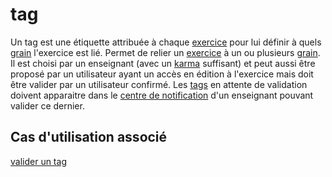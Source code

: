 # tag

Un tag est une étiquette attribuée à chaque [exercice](exercice.md) pour lui définir à quels [grain](grain.md) l'exercice est lié.
Permet de relier un [exercice](exercice.md) à un ou plusieurs [grain](grain.md).
Il est choisi par un enseignant (avec un [karma](karma.md) suffisant) et peut aussi être proposé par un utilisateur ayant un accès en édition à l'exercice mais doit être valider par un utilisateur confirmé.
Les [tags](tag.md) en attente de validation doivent apparaitre dans le [centre de notification](centredenotification.md) d'un enseignant pouvant valider ce dernier.

## Cas d'utilisation associé

[valider un tag](../casutilisation/enseignant/validation.md)

<!--- 
Author : Hugo 
Validator : Raphael 
-->
